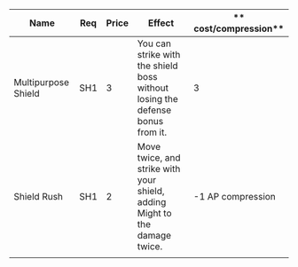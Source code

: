 | **Name**            | **Req** | **Price** | **Effect**                                                                    | ** cost/compression** |
| ------------------- | ------- | --------- | ----------------------------------------------------------------------------- | --------------------- |
| Multipurpose Shield | SH1     | 3         | You can strike with the shield boss without losing the defense bonus from it. | 3                     |
| Shield Rush         | SH1     | 2         | Move twice, and strike with your shield, adding Might to the damage twice.    | -1  AP compression    |
|                     |         |           |                                                                               |                       |
